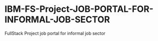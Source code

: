 # IBM-FS-Project-JOB-PORTAL-FOR-INFORMAL-JOB-SECTOR
FullStack Project job portal for informal job sector

